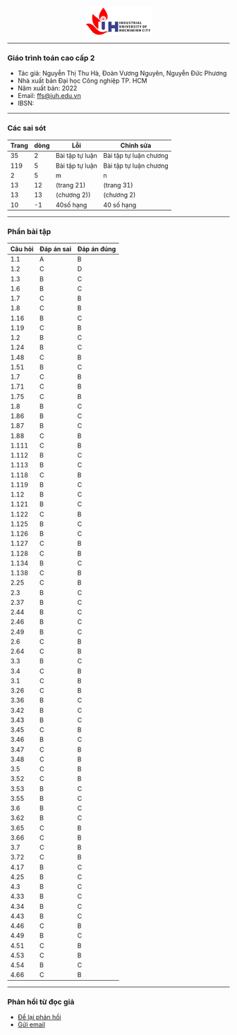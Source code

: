 <p align="center">
  <img width="30%" src="figures/iuh.png">
</p>

-----

### Giáo trình toán cao cấp 2
- Tác giả: Nguyễn Thị Thu Hà, Đoàn Vương Nguyên, Nguyễn Đức Phương
- Nhà xuất bản Đại học Công nghiệp TP. HCM
- Năm xuất bản: 2022
- Email: ffs@iuh.edu.vn
- IBSN: 

-----

### Các sai sót
|Trang           | dòng  | Lỗi         |Chỉnh sửa|
|----------------|-------|-------------|---------|
|35|2|Bài tập tự luận|Bài tập tự luận chương|
|119|5|Bài tập tự luận|Bài tập tự luận chương|
|2|5|m|n|
|13|12|(trang 21)|(trang 31)|
|13|13|(chương 2))|(chương 2)|
|10|-1|40số hạng|40 số hạng|

-----

### Phần bài tập
|   Câu hỏi    |    Đáp án sai   |   Đáp án đúng    |
|--------------|-----------------|------------------|
|	1.1	|	A	|	B	|
|	1.2	|	C	|	D	|
|	1.3	|	B	|	C	|
|	1.6	|	B	|	C	|
|	1.7	|	C	|	B	|
|	1.8	|	C	|	B	|
|	1.16	|	B	|	C	|
|	1.19	|	C	|	B	|
|	1.2	|	B	|	C	|
|	1.24	|	B	|	C	|
|	1.48	|	C	|	B	|
|	1.51	|	B	|	C	|
|	1.7	|	C	|	B	|
|	1.71	|	C	|	B	|
|	1.75	|	C	|	B	|
|	1.8	|	B	|	C	|
|	1.86	|	B	|	C	|
|	1.87	|	B	|	C	|
|	1.88	|	C	|	B	|
|	1.111	|	C	|	B	|
|	1.112	|	B	|	C	|
|	1.113	|	B	|	C	|
|	1.118	|	C	|	B	|
|	1.119	|	B	|	C	|
|	1.12	|	B	|	C	|
|	1.121	|	B	|	C	|
|	1.122	|	C	|	B	|
|	1.125	|	B	|	C	|
|	1.126	|	B	|	C	|
|	1.127	|	C	|	B	|
|	1.128	|	C	|	B	|
|	1.134	|	B	|	C	|
|	1.138	|	C	|	B	|
|	2.25	|	C	|	B	|
|	2.3	|	B	|	C	|
|	2.37	|	B	|	C	|
|	2.44	|	B	|	C	|
|	2.46	|	B	|	C	|
|	2.49	|	B	|	C	|
|	2.6	|	C	|	B	|
|	2.64	|	C	|	B	|
|	3.3	|	B	|	C	|
|	3.4	|	C	|	B	|
|	3.1	|	C	|	B	|
|	3.26	|	C	|	B	|
|	3.36	|	B	|	C	|
|	3.42	|	B	|	C	|
|	3.43	|	B	|	C	|
|	3.45	|	C	|	B	|
|	3.46	|	B	|	C	|
|	3.47	|	C	|	B	|
|	3.48	|	C	|	B	|
|	3.5	|	C	|	B	|
|	3.52	|	C	|	B	|
|	3.53	|	B	|	C	|
|	3.55	|	B	|	C	|
|	3.6	|	B	|	C	|
|	3.62	|	B	|	C	|
|	3.65	|	C	|	B	|
|	3.66	|	C	|	B	|
|	3.7	|	C	|	B	|
|	3.72	|	C	|	B	|
|	4.17	|	B	|	C	|
|	4.25	|	B	|	C	|
|	4.3	|	B	|	C	|
|	4.33	|	B	|	C	|
|	4.34	|	B	|	C	|
|	4.43	|	B	|	C	|
|	4.46	|	C	|	B	|
|	4.49	|	B	|	C	|
|	4.51	|	C	|	B	|
|	4.53	|	C	|	B	|
|	4.54	|	B	|	C	|
|	4.66	|	C	|	B	|
-----
### Phản hồi từ đọc giả
- [Để lại phản hồi](https://github.com/khoacoban/toancaocap2/issues)
- [Gửi email](mailto:ffs@iuh.edu.vn)
